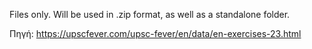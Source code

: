 Files only. Will be used in .zip format, as well as a standalone folder.

Πηγή: https://upscfever.com/upsc-fever/en/data/en-exercises-23.html

